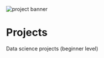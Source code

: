 <img src="Data Science Experiments.png" alt="project banner" class="center">

# Projects
Data science projects (beginner level)
